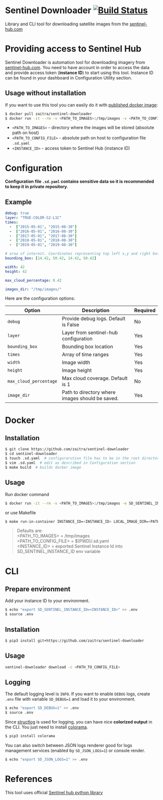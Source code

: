 # Sentinel Downloader [![Build Status](https://travis-ci.com/zaitra/sentinel-downloader.svg?branch=master)](https://travis-ci.com/zaitra/sentinel-downloader)
Library and CLI tool for downloading satellite images from the [sentinel-hub.com](https://sentinel-hub.com/)

# Providing access to Sentinel Hub

Sentinel Downloader is automation tool for downloading imagery from [sentinel-hub.com](https://sentinel-hub.com/).
You need to have account in order to access the data and provide access token (**instance ID**) to start using this tool.
Instance ID can be found in your dashboard in Configuration Utility section.

## Usage without installation

If you want to use this tool you can easily do it with [published docker image](https://hub.docker.com/r/zaitra/sentinel-downloader):

```bash
$ docker pull zaitra/sentinel-downloader
$ docker run -it --rm -v <PATH_TO_IMAGES>:/tmp/images -v <PATH_TO_CONFIG_FILE>:/.sd.yaml -e SD_SENTINEL_INSTANCE_ID=<INSTANCE_ID> zaitra/sentinel-downloader bash -c "sentinel-downloader download -c /.sd.yaml"
```
* `<PATH_TO_IMAGES>` - directory where the images will be stored (absolute path on host)
* `<PATH_TO_CONFIG_FILE>` - absolute path on host to configuration file `.sd.yaml`
* `<INSTANCE_ID>` - access token to Sentinel Hub (instance ID)

# Configuration

**Configuration file `.sd.yaml` contains sensitive data so it is recommended to keep it in private repository**.

## Example

```yaml
debug: true
layer: "TRUE-COLOR-S2-L1C"
times:
  -  ["2015-05-01", "2015-08-30"]
  -  ["2016-05-01", "2016-08-30"]
  -  ["2017-05-01", "2017-08-30"]
  -  ["2018-05-01", "2018-08-30"]
  -  ["2019-05-01", "2019-08-30"]

# area of interest. Coordinates representing top left x,y and right bottom x,y
bounding_box: [14.42, 50.42, 14.42, 50.42]

width: 42
height: 42

max_cloud_percentage: 0.42

images_dir: "/tmp/images/"
```

Here are the configuration options:

| Option                       | Description       | Required      |
|------------------------------|-------------------|---------------|
| `debug`            | Provide debug logs. Default is False | No |
| `layer`               | Layer from sentinel-hub configuration | Yes |
| `bounding_box`            | Bounding box location | Yes |
| `times` | Array of time ranges | Yes |
| `width`              | Image width | Yes |
| `height`       | Image height | Yes |
| `max_cloud_percentage`           | Max cloud coverage. Default is 1 | No |
| `image_dir`                  | Path to directory where images should be saved. | Yes |

# Docker

## Installation

```bash
$ git clone https://github.com/zaitra/sentinel-downloader
$ cd sentinel-downloader
$ touch .sd.yaml  # configurarution file has to be in the root directory of this project
$ vim .sd.yaml  # edit as described in Configuration section
$ make build  # builds docker image
```

## Usage

Run docker command
```bash
$ docker run -it --rm -v <PATH_TO_IMAGES>:/tmp/images -e SD_SENTINEL_INSTANCE_ID=<INSTANCE_ID> zaitra/sentinel-downloader:dev bash -c "sentinel-downloader download -c /src/.sd.yaml"
```
or use Makefile
```bash
$ make run-in-container INSTANCE_ID=<INSTANCE_ID> LOCAL_IMAGE_DIR=<PATH_TO_IMAGES> CONFIG_FILE=<PATH_TO_CONFIG_FILE>
```
>Defaults are:  
<PATH_TO_IMAGES> = /tmp/images  
<PATH_TO_CONFIG_FILE> = $(PWD)/.sd.yaml  
<INSTANCE_ID> = exported Sentinel Instance Id into SD_SENTINEL_INSTANCE_ID env variable  

# CLI

## Prepare environment

Add your instance ID to your environment.
```bash
$ echo "export SD_SENTINEL_INSTANCE_ID=<INSTANCE_ID>" >> .env
$ source .env
```

## Installation

```bash
$ pip3 install git+https://github.com/zaitra/sentinel-downloader
```

## Usage

```bash
sentinel-downloader download -c <PATH_TO_CONFIG_FILE>
```

## Logging
The default logging level is `INFO`. If you want to enable `DEBUG` logs,
create `.env` file with variable `SD_DEBUG=1` and load it to your environment.
```bash
$ echo "export SD_DEBUG=1" >> .env
$ source .env
```
Since [structlog](http://www.structlog.org/en/stable/) is used for logging,
you can have nice **colorized output** in the CLI. You just need to install [colorama](https://github.com/tartley/colorama).
```bash
$ pip3 install colorama
```
You can also switch between JSON logs renderer good for logs management services (enabled by `SD_JSON_LOGS=1`) or console render.
```bash
$ echo "export SD_JSON_LOGS=1" >> .env
```

# References

This tool uses official [Sentinel hub python library](https://github.com/sentinel-hub/sentinelhub-py)

